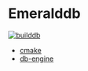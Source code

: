 # Emeralddb

[![builddb](https://github.com/Rembrant777/db-engine/actions/workflows/build.yml/badge.svg)](https://github.com/Rembrant777/db-engine/actions/workflows/build.yml)
* [cmake](https://github.com/ttroy50/cmake-examples)
* [db-engine](https://github.com/wangzhonnew/emeralddb)

